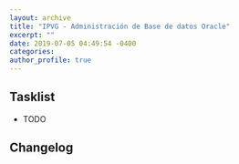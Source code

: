 ```yaml
---
layout: archive
title: "IPVG - Administración de Base de datos Oracle"
excerpt: ""
date: 2019-07-05 04:49:54 -0400
categories: 
author_profile: true
---
```


## Tasklist

- TODO

## Changelog

